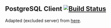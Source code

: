 ## PostgreSQL Client [![Build Status](https://travis-ci.org/balanced-ops/ansible-posgresql-client.svg)](https://travis-ci.org/balanced-ops/ansible-posgresql-client)

Adapted (excluded server) from [here](https://github.com/Ansibles/postgresql).
